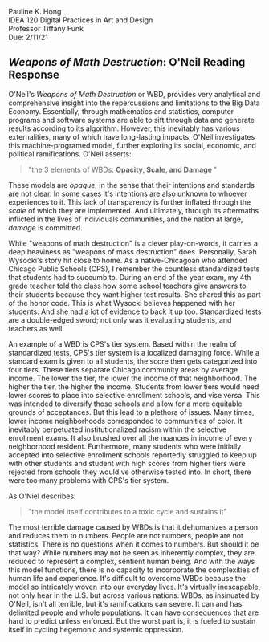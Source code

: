 Pauline K. Hong    
IDEA 120 Digital Practices in Art and Design  
Professor Tiffany Funk  
Due: 2/11/21

## *Weapons of Math Destruction*: O'Neil Reading Response


O'Neil's *Weapons of Math Destruction* or WBD, provides very analytical and comprehensive insight into the repercussions and limitations to the Big Data Economy. Essentially, through mathematics and statistics, computer programs and software systems are able to sift through data and generate results according to its algorithm. However, this inevitably has various externalities, many of which have long-lasting impacts. O'Neil investigates this machine-programed model,  further exploring its social, economic, and political ramifications. O'Neil asserts:

> "the 3 elements of WBDs: <b> Opacity, Scale, and Damage </b>"

These models are *opaque*, in the sense that their intentions and standards are not clear. In some cases it's intentions are also unknown to whoever experiences to it. This lack of transparency is further inflated through the *scale* of which they are implemented. And ultimately, through its aftermaths inflicted in the lives of individuals communities, and the nation at large, *damage* is committed.


While "weapons of math destruction" is a clever play-on-words, it carries a deep heaviness as "weapons of mass destruction" does. Personally, Sarah Wysocki's story hit close to home. As a native-Chicagoan who attended Chicago Public Schools (CPS), I remember the countless standardized tests that students had to succumb to. During an end of the year exam, my 4th grade teacher told the class how some school teachers give answers to their students because they want higher test results. She shared this as part of the honor code. This is what Wysocki believes happened with her students. And she had a lot of evidence to back it up too. Standardized tests are a double-edged sword; not only was it evaluating students, and teachers as well.

An example of a WBD is CPS's tier system. Based within the realm of standardized tests, CPS's tier system is a localized damaging force. While a standard exam is given to all students, the score then gets categorized into four tiers. These tiers separate Chicago community areas by average income. The lower the tier, the lower the income of that neighborhood. The higher the tier, the higher the income. Students from lower tiers would need lower scores to place into selective enrollment schools, and vise versa. This was intended to diversify those schools and allow for a more equitable grounds of acceptances. But this lead to a plethora of issues. Many times, lower income neighborhoods corresponded to communities of color. It inevitably perpetuated institutionalized racism within the selective enrollment exams. It also brushed over all the nuances in income of every neighborhood resident.  Furthermore, many students who were initially accepted into selective enrollment schools reportedly struggled to keep up with other students and student with high scores from higher tiers were rejected from schools they would've otherwise tested into. In short, there were too many problems with CPS's tier system.

As O'Niel describes:
> "the model itself contributes to a toxic cycle and sustains it"

The most terrible damage caused by WBDs is that it dehumanizes a person and reduces them to numbers. People are not numbers,  people are not statistics. There is no questions when it comes to numbers. But should it be that way? While numbers may not be seen as inherently complex, they are reduced to represent a complex, sentient human being. And with the ways this model functions, there is no capacity to incorporate the complexities of human life and experience. It's difficult to overcome WBDs because the model so intricately woven into our everyday lives. It's virtually inescapable, not only hear in the U.S. but across various nations. WBDs, as insinuated by O'Neil, isn't all terrible, but it's ramifications can severe. It can and has delimited people and whole populations. It can have consequences that are hard to predict unless enforced. But the worst part is, it is fueled to sustain itself in cycling hegemonic and systemic oppression.


